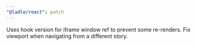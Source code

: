 ```yaml
---
"@ladle/react": patch
---
```


Uses hook version for iframe window ref to prevent some re-renders. Fix viewport when navigating from a different story.
